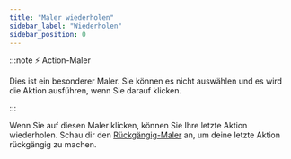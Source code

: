 ```yaml
---
title: "Maler wiederholen"
sidebar_label: "Wiederholen"
sidebar_position: 0
---
```


:::note ⚡ Action-Maler

Dies ist ein besonderer Maler. Sie können es nicht auswählen und es wird die Aktion ausführen, wenn Sie darauf klicken.

:::

Wenn Sie auf diesen Maler klicken, können Sie Ihre letzte Aktion wiederholen. Schau dir den [Rückgängig-Maler](undo) an, um deine letzte Aktion rückgängig zu machen.
